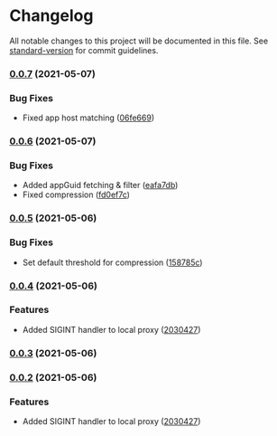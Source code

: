 # Changelog

All notable changes to this project will be documented in this file. See [standard-version](https://github.com/conventional-changelog/standard-version) for commit guidelines.

### [0.0.7](https://github.com/leo-ls/cf-destination-proxy/compare/v0.0.6...v0.0.7) (2021-05-07)


### Bug Fixes

* Fixed app host matching ([06fe669](https://github.com/leo-ls/cf-destination-proxy/commit/06fe669b31bf78e3206a0c087f5ceceba446e905))

### [0.0.6](https://github.com/leo-ls/cf-destination-proxy/compare/v0.0.5...v0.0.6) (2021-05-07)


### Bug Fixes

* Added appGuid fetching & filter ([eafa7db](https://github.com/leo-ls/cf-destination-proxy/commit/eafa7db033aa122426ebe459310967eb7b97629a))
* Fixed compression ([fd0ef7c](https://github.com/leo-ls/cf-destination-proxy/commit/fd0ef7c5b619f6ff48edf4ea75621398a9101b95))

### [0.0.5](https://github.com/leo-ls/cf-destination-proxy/compare/v0.0.4...v0.0.5) (2021-05-06)


### Bug Fixes

* Set default threshold for compression ([158785c](https://github.com/leo-ls/cf-destination-proxy/commit/158785c8ceb880e4a4434708ce312364ebda7314))

### [0.0.4](https://github.com/leo-ls/cf-destination-proxy/compare/v0.0.0...v0.0.4) (2021-05-06)


### Features

* Added SIGINT handler to local proxy ([2030427](https://github.com/leo-ls/cf-destination-proxy/commit/2030427d54f4c44c596fbfab17820970c25dadcb))

### [0.0.3](https://github.com/leo-ls/cf-destination-proxy/compare/v0.0.2...v0.0.3) (2021-05-06)

### [0.0.2](https://github.com/leo-ls/cf-destination-proxy/compare/v0.0.0...v0.0.2) (2021-05-06)


### Features

* Added SIGINT handler to local proxy ([2030427](https://github.com/leo-ls/cf-destination-proxy/commit/2030427d54f4c44c596fbfab17820970c25dadcb))

